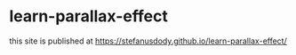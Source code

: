 # learn-parallax-effect
this site is published at https://stefanusdody.github.io/learn-parallax-effect/
